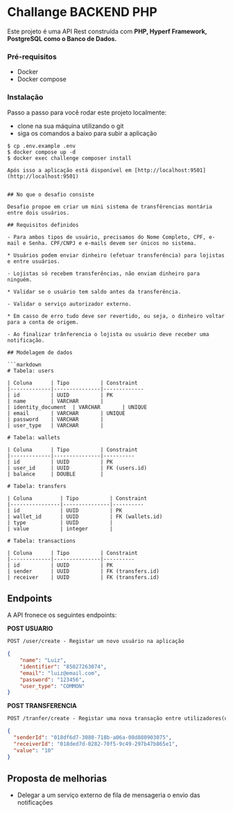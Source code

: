 # Challange BACKEND PHP

Este projeto é uma API Rest construída com **PHP, Hyperf Framework, PostgreSQL como o Banco de Dados.** 
### Pré-requisitos

* Docker
* Docker compose


### Instalação

Passo a passo para você rodar este projeto localmente:

* clone na sua máquina utilizando o git
* siga os comandos a baixo para subir a aplicação
```
$ cp .env.example .env
$ docker compose up -d
$ docker exec challenge composer install

Após isso a aplicação está disponível em [http://localhost:9501](http://localhost:9501)


## No que o desafio consiste

Desafio propoe em criar um mini sistema de transfêrencias montária entre dois usuários.

## Requisitos definidos

- Para ambos tipos de usuário, precisamos do Nome Completo, CPF, e-mail e Senha. CPF/CNPJ e e-mails devem ser únicos no sistema.

* Usuários podem enviar dinheiro (efetuar transferência) para lojistas e entre usuários.

- Lojistas só recebem transferências, não enviam dinheiro para ninguém.

* Validar se o usuário tem saldo antes da transferência.

- Validar o serviço autorizador externo.

* Em casso de erro tudo deve ser revertido, ou seja, o dinheiro voltar para a conta de origem.

- Ao finalizar trânferencia o lojista ou usuário deve receber uma notificação.

## Modelagem de dados

```markdown
# Tabela: users

| Coluna      | Tipo          | Constraint
|-------------|---------------|-------------
| id          | UUID          | PK
| name        | VARCHAR       |
| identity_document  | VARCHAR       | UNIQUE
| email       | VARCHAR       | UNIQUE
| password    | VARCHAR       |
| user_type   | VARCHAR       |

# Tabela: wallets

| Coluna      | Tipo          | Constraint
|-------------|---------------|----------
| id          | UUID          | PK      
| user_id     | UUID          | FK (users.id)  
| balance     | DOUBLE        |

# Tabela: transfers

| Coluna         | Tipo          | Constraint
|----------------|---------------|----------
| id             | UUID          | PK      
| wallet_id      | UUID          | FK (wallets.id)
| type           | UUID          | 
| value          | integer       | 

# Tabela: transactions

| Coluna      | Tipo          | Constraint
|-------------|---------------|----------
| id          | UUID          | PK      
| sender      | UUID          | FK (transfers.id)
| receiver    | UUID          | FK (transfers.id)

```
## Endpoints
A API fronece os seguintes endpoints:

**POST USUARIO**
```markdown
POST /user/create - Registar um novo usuário na aplicação
```
```json
{
    "name": "Luiz",
    "identifier": "85027263074",
    "email": "luiz@email.com",
    "password": "123456",
    "user_type": "COMMON"
}
```
**POST TRANSFERENCIA**
```markdown
POST /tranfer/create - Registar uma nova transação entre utilizadores(user_type: COMMON ou MERCHANT)
```

```json
{
  "senderId": "018df6d7-3080-718b-a06a-08d880903075",
  "receiverId": "018ded7d-0282-70f5-9c49-297b47b865e1",
  "value": "10"
}
```

## Proposta de melhorias
-  Delegar a um serviço externo de fila de mensageria o envio das notificações